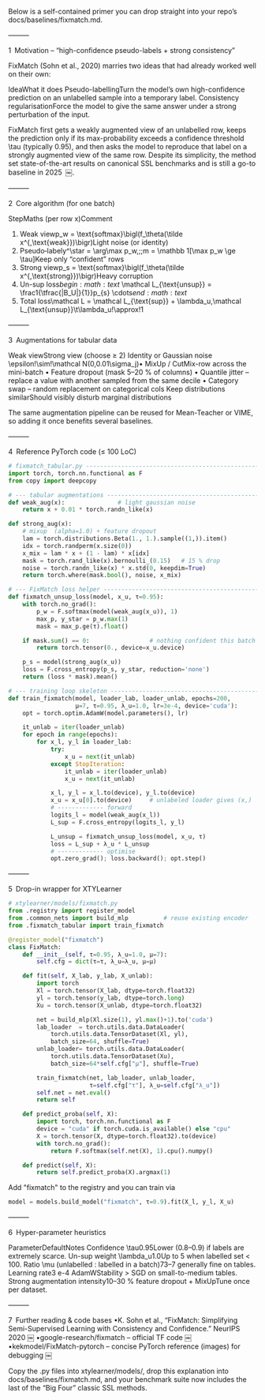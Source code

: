 Below is a self-contained primer you can drop straight into your repo’s docs/baselines/fixmatch.md.

———

1 Motivation – “high-confidence pseudo-labels + strong consistency”

FixMatch (Sohn et al., 2020) marries two ideas that had already worked well on their own:

IdeaWhat it does
Pseudo-labellingTurn the model’s own high-confidence prediction on an unlabelled sample into a temporary label.
Consistency regularisationForce the model to give the same answer under a strong perturbation of the input.

FixMatch first gets a weakly augmented view of an unlabelled row, keeps the prediction only if its max-probability exceeds a confidence threshold \tau (typically 0.95), and then asks the model to reproduce that label on a strongly augmented view of the same row. Despite its simplicity, the method set state-of-the-art results on canonical SSL benchmarks and is still a go-to baseline in 2025 ￼.

———

2 Core algorithm (for one batch)

StepMaths (per row x)Comment
1. Weak viewp_w = \text{softmax}\bigl(f_\theta(\tilde x^{\,\text{weak}})\bigr)Light noise (or identity)
2. Pseudo‐labely^\star = \arg\max p_w,\;\;m = \mathbb 1[\max p_w \ge \tau]Keep only “confident” rows
3. Strong viewp_s = \text{softmax}\bigl(f_\theta(\tilde x^{\,\text{strong}})\bigr)Heavy corruption
4. Un-sup loss$begin:math:text$ \mathcal L_{\text{unsup}} = \frac1{\tfrac{|B_U|}{1}}p_{s} \cdots$end:math:text$
5. Total loss\mathcal L = \mathcal L_{\text{sup}} + \lambda_u\,\mathcal L_{\text{unsup}}\t\lambda_u\!\approx\!1

———

3 Augmentations for tabular data

Weak viewStrong view (choose ≥ 2)
Identity or Gaussian noise \epsilon\!\sim\!\mathcal N(0,0.01\sigma_j)• MixUp / CutMix-row across the mini-batch  • Feature dropout (mask 5–20 % of columns)  • Quantile jitter – replace a value with another sampled from the same decile  • Category swap – random replacement on categorical cols
Keep distributions similarShould visibly disturb marginal distributions

The same augmentation pipeline can be reused for Mean-Teacher or VIME, so adding it once benefits several baselines.

———

4 Reference PyTorch code (≤ 100 LoC)

```python
# fixmatch_tabular.py --------------------------------------------------
import torch, torch.nn.functional as F
from copy import deepcopy

# --- tabular augmentations -------------------------------------------
def weak_aug(x):               # light gaussian noise
    return x + 0.01 * torch.randn_like(x)

def strong_aug(x):
    # mixup  (alpha=1.0) + feature dropout
    lam = torch.distributions.Beta(1., 1.).sample((1,)).item()
    idx = torch.randperm(x.size(0))
    x_mix = lam * x + (1 - lam) * x[idx]
    mask = torch.rand_like(x).bernoulli_(0.15)   # 15 % drop
    noise = torch.randn_like(x) * x.std(0, keepdim=True)
    return torch.where(mask.bool(), noise, x_mix)

# --- FixMatch loss helper --------------------------------------------
def fixmatch_unsup_loss(model, x_u, τ=0.95):
    with torch.no_grad():
        p_w = F.softmax(model(weak_aug(x_u)), 1)
        max_p, y_star = p_w.max(1)
        mask = max_p.ge(τ).float()

    if mask.sum() == 0:                 # nothing confident this batch
        return torch.tensor(0., device=x_u.device)

    p_s = model(strong_aug(x_u))
    loss = F.cross_entropy(p_s, y_star, reduction='none')
    return (loss * mask).mean()

# --- training loop skeleton ------------------------------------------
def train_fixmatch(model, loader_lab, loader_unlab, epochs=200,
                   μ=7, τ=0.95, λ_u=1.0, lr=3e-4, device='cuda'):
    opt = torch.optim.AdamW(model.parameters(), lr)

    it_unlab = iter(loader_unlab)
    for epoch in range(epochs):
        for x_l, y_l in loader_lab:
            try:
                x_u = next(it_unlab)
            except StopIteration:
                it_unlab = iter(loader_unlab)
                x_u = next(it_unlab)

            x_l, y_l = x_l.to(device), y_l.to(device)
            x_u = x_u[0].to(device)     # unlabeled loader gives (x,)
            # ------------- forward
            logits_l = model(weak_aug(x_l))
            L_sup = F.cross_entropy(logits_l, y_l)

            L_unsup = fixmatch_unsup_loss(model, x_u, τ)
            loss = L_sup + λ_u * L_unsup
            # ------------- optimise
            opt.zero_grad(); loss.backward(); opt.step()
```

———

5 Drop-in wrapper for XTYLearner

```python
# xtylearner/models/fixmatch.py
from .registry import register_model
from .common_nets import build_mlp          # reuse existing encoder
from .fixmatch_tabular import train_fixmatch

@register_model("fixmatch")
class FixMatch:
    def __init__(self, τ=0.95, λ_u=1.0, μ=7):
        self.cfg = dict(τ=τ, λ_u=λ_u, μ=μ)

    def fit(self, X_lab, y_lab, X_unlab):
        import torch
        Xl = torch.tensor(X_lab, dtype=torch.float32)
        yl = torch.tensor(y_lab, dtype=torch.long)
        Xu = torch.tensor(X_unlab, dtype=torch.float32)

        net = build_mlp(Xl.size(1), yl.max()+1).to('cuda')
        lab_loader  = torch.utils.data.DataLoader(
            torch.utils.data.TensorDataset(Xl, yl),
            batch_size=64, shuffle=True)
        unlab_loader= torch.utils.data.DataLoader(
            torch.utils.data.TensorDataset(Xu),
            batch_size=64*self.cfg["μ"], shuffle=True)

        train_fixmatch(net, lab_loader, unlab_loader,
                       τ=self.cfg["τ"], λ_u=self.cfg["λ_u"])
        self.net = net.eval()
        return self

    def predict_proba(self, X):
        import torch, torch.nn.functional as F
        device = "cuda" if torch.cuda.is_available() else "cpu"
        X = torch.tensor(X, dtype=torch.float32).to(device)
        with torch.no_grad():
            return F.softmax(self.net(X), 1).cpu().numpy()

    def predict(self, X):
        return self.predict_proba(X).argmax(1)
```

Add "fixmatch" to the registry and you can train via

```python
model = models.build_model("fixmatch", τ=0.9).fit(X_l, y_l, X_u)
```

———

6 Hyper-parameter heuristics

ParameterDefaultNotes
Confidence \tau0.95Lower (0.8–0.9) if labels are extremely scarce.
Un-sup weight \lambda_u1.0Up to 5 when labelled set < 100.
Ratio \mu (unlabelled : labelled in a batch)73–7 generally fine on tables.
Learning rate3 e-4 AdamWStability > SGD on small-to-medium tables.
Strong augmentation intensity10–30 % feature dropout + MixUpTune once per dataset.

———

7 Further reading & code bases
•K. Sohn et al., “FixMatch: Simplifying Semi-Supervised Learning with Consistency and Confidence.” NeurIPS 2020  ￼
•google-research/fixmatch – official TF code  ￼
•kekmodel/FixMatch-pytorch – concise PyTorch reference (images) for debugging  ￼

Copy the .py files into xtylearner/models/, drop this explanation into docs/baselines/fixmatch.md, and your benchmark suite now includes the last of the “Big Four” classic SSL methods.
